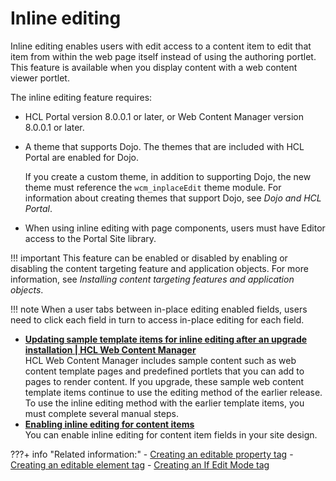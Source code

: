# Inline editing

Inline editing enables users with edit access to a content item to edit that item from within the web page itself instead of using the authoring portlet. This feature is available when you display content with a web content viewer portlet.

The inline editing feature requires:

-   HCL Portal version 8.0.0.1 or later, or Web Content Manager version 8.0.0.1 or later.
-   A theme that supports Dojo. The themes that are included with HCL Portal are enabled for Dojo.

    If you create a custom theme, in addition to supporting Dojo, the new theme must reference the `wcm_inplaceEdit` theme module. For information about creating themes that support Dojo, see *Dojo and HCL Portal*.

-   When using inline editing with page components, users must have Editor access to the Portal Site library.


!!! important
    This feature can be enabled or disabled by enabling or disabling the content targeting feature and application objects. For more information, see *Installing content targeting features and application objects*.

!!! note
    When a user tabs between in-place editing enabled fields, users need to click each field in turn to access in-place editing for each field.

-   **[Updating sample template items for inline editing after an upgrade installation \| HCL Web Content Manager](wcm_dev_inline_upgrade.md)**  
HCL Web Content Manager includes sample content such as web content template pages and predefined portlets that you can add to pages to render content. If you upgrade, these sample web content template items continue to use the editing method of the earlier release. To use the inline editing method with the earlier template items, you must complete several manual steps.
-   **[Enabling inline editing for content items](wcm_dev_inline_tags.md)**  
You can enable inline editing for content item fields in your site design.


???+ info "Related information:"
    - [Creating an editable property tag](../../../wcm_artifacts/tags/creating_web_content_tags/wcm_dev_item-details_property_edit.md)
    - [Creating an editable element tag](../../../wcm_artifacts/tags/creating_web_content_tags/wcm_dev_referencing_elements_edit.md)
    - [Creating an If Edit Mode tag](../../../wcm_artifacts/tags/creating_web_content_tags/wcm_dev_tag_ifeditmode.md)


